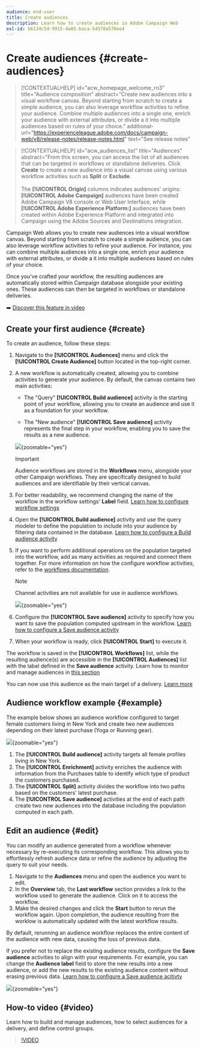 ```yaml
---
audience: end-user
title: Create audiences
description: Learn how to create audiences in Adobe Campaign Web
exl-id: b6134c5d-9915-4a85-baca-54578a570ee4
---
```

# Create audiences {#create-audiences}

>[!CONTEXTUALHELP]
>id="acw_homepage_welcome_rn3"
>title="Audience composition"
>abstract="Create new audiences into a visual workflow canvas. Beyond starting from scratch to create a simple audience, you can also leverage workflow activities to refine your audience. Combine multiple audiences into a single one, enrich your audience with external attributes, or divide a it into multiple audiences based on rules of your choice."
>additional-url="https://experienceleague.adobe.com/docs/campaign-web/v8/release-notes/release-notes.html" text="See release notes"

>[!CONTEXTUALHELP]
>id="acw_audiences_list"
>title="Audiences"
>abstract="From this screen, you can access the list of all audiences that can be targeted in workflows or standalone deliveries. Click **Create** to create a new audience into a visual canvas using various workflow activities such as **Split** or **Exclude**.<br/><br/>The **[!UICONTROL Origin]** columns indicates audiences' origins: **[!UICONTROL Adobe Campaign]** audiences have been created Adobe Campaign V8 console or Web User Interface, while **[!UICONTROL Adobe Experience Platform:]** audiences have been created within Adobe Experience Platform and integrated into Campaign using the Adobe Sources and Destinations integration.

<!--
[!CONTEXTUALHELP]
>id="acw_audiences_create_settings"
>title="Audience settings"
>abstract="Enter the name of the audience and additional options, then click the **Create Audience** button."-->

Campaign Web allows you to create new audiences into a visual workflow canvas. Beyond starting from scratch to create a simple audience, you can also leverage workflow activities to refine your audience. For instance, you can combine multiple audiences into a single one, enrich your audience with external attributes, or divide a it into multiple audiences based on rules of your choice.

Once you've crafted your workflow, the resulting audiences are automatically stored within Campaign database alongside your existing ones. These audiences can then be targeted in workflows or standalone deliveries.

➡️ [Discover this feature in video](#video) 

## Create your first audience {#create}

To create an audience, follow these steps:

1. Navigate to the **[!UICONTROL Audiences]** menu and click the **[!UICONTROL Create Audience]** button located in the top-right corner.

1. A new workflow is automatically created, allowing you to combine activities to generate your audience. By default, the canvas contains two main activities:

    * The "Query" **[!UICONTROL Build audience]** activity is the starting point of your workflow, allowing you to create an audience and use it as a foundation for your workflow.

    * The "New audience" **[!UICONTROL Save audience]** activity represents the final step in your workflow, enabling you to save the results as a new audience.

    ![](assets/create-audience-blank.png){zoomable="yes"}

    >[!IMPORTANT]
    >
    >Audience workflows are stored in the **Workflows** menu, alongside your other Campaign workflows. They are specifically designed to build audiences and are identifiable by their vertical canvas.
  
1. For better readability, we recommend changing the name of the workflow in the workflow settings' **Label** field. [Learn how to configure workflow settings](../workflows/workflow-settings.md)

1. Open the **[!UICONTROL Build audience]** activity and use the query modeler to define the population to include into your audience by filtering data contained in the database. [Learn how to configure a Build audience activity](../workflows/activities/build-audience.md)

1. If you want to perform additional operations on the population targeted into the workflow, add as many activities as required and connect them together. For more information on how the configure workflow activities, refer to the [workflows documentation](../workflows/activities/about-activities.md). 

    >[!NOTE]
    >
    >Channel activities are not available for use in audience workflows.

    ![](assets/audience-creation-canvas.png){zoomable="yes"}

1. Configure the **[!UICONTROL Save audience]** activity to specify how you want to save the population computed upstream in the workflow. [Learn how to configure a Save audience activity](../workflows/activities/save-audience.md)

1. When your workflow is ready, click **[!UICONTROL Start]** to execute it.

The workflow is saved in the **[!UICONTROL Workflows]** list, while the resulting audience(s) are accessible in the **[!UICONTROL Audiences]** list with the label defined in the **Save audience** activity. Learn how to monitor and manage audiences in [this section](manage-audience.md)

You can now use this audience as the main target of a delivery. [Learn more](add-audience.md)

## Audience workflow example {#example}

The example below shows an audience workflow configured to target female customers living in New York and create two new audiences depending on their latest purchase (Yoga or Running gear).

![](assets/audiences-example.png){zoomable="yes"}

1. The **[!UICONTROL Build audience]** activity targets all female profiles living in New York.
1. The **[!UICONTROL Enrichment]** activity enriches the audience with information from the Purchases table to identify which type of product the customers purchased.
1. The **[!UICONTROL Split]** activity divides the workflow into two paths based on the customers' latest purchase.
1. The **[!UICONTROL Save audience]** activities at the end of each path  create two new audiences into the database including the population computed in each path.

## Edit an audience {#edit}

You can modify an audience generated from a workflow whenever necessary by re-executing its corresponding workflow. This allows you to effortlessly refresh audience data or refine the audience by adjusting the query to suit your needs.

1. Navigate to the **Audiences** menu and open the audience you want to edit.
1. In the **Overview** tab, the **Last workflow** section provides a link to the workflow used to generate the audience. Click on it to access the workflow.
1. Make the desired changes and click the **Start** button to rerun the workflow again. Upon completion, the audience resulting from the worklow is automatically updated with the latest workflow results.

By default, rerunning an audience workflow replaces the entire content of the audience with new data, causing the loss of previous data.

If you prefer not to replace the existing audience results, configure the **Save audience** activities to align with your requirements. For example, you can change the **Audience label** field to store the new results into a new audience, or add the new results to the existing audience content without erasing previous data. [Learn how to configure a Save audience acitivty](../workflows/activities/save-audience.md)

![](assets/edit-audience-save.png){zoomable="yes"}

## How-to video {#video}

Learn how to build and manage audiences, how to select audiences for a delivery, and define control groups.

>[!VIDEO](https://video.tv.adobe.com/v/3425861?quality=12)
